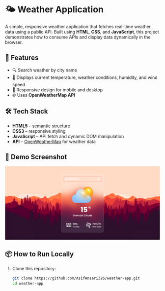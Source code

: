 # 🌤️ Weather Application

A simple, responsive weather application that fetches real-time weather data using a public API. Built using **HTML**, **CSS**, and **JavaScript**, this project demonstrates how to consume APIs and display data dynamically in the browser.

## 🚀 Features

- 🔍 Search weather by city name
- 🌡️ Displays current temperature, weather conditions, humidity, and wind speed
- 📱 Responsive design for mobile and desktop
- 🌐 Uses **OpenWeatherMap API**

## 🛠️ Tech Stack

- **HTML5** – semantic structure
- **CSS3** – responsive styling
- **JavaScript** – API fetch and dynamic DOM manipulation
- **API** – [OpenWeatherMap](https://openweathermap.org/api) for weather data

## 📸 Demo Screenshot

![Weather App Screenshot](screenshot.png)

## 📦 How to Run Locally

1. Clone this repository:
   ```bash
   git clone https://github.com/AsifAnsari326/weather-app.git
   cd weather-app
